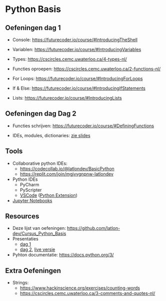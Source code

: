# Python Basis

## Oefeningen dag 1

* Console: https://futurecoder.io/course/#IntroducingTheShell

* Variablen: https://futurecoder.io/course/#IntroducingVariables

* Types: https://cscircles.cemc.uwaterloo.ca/4-types-nl/

* Functies oproepen: https://cscircles.cemc.uwaterloo.ca/2-functions-nl/

* For Loops: https://futurecoder.io/course/#IntroducingForLoops

* If & Else: https://futurecoder.io/course/#IntroducingIfStatements

* Lists: https://futurecoder.io/course/#IntroducingLists 

## Oefeningen dag Dag 2

* Functies schrijven: https://futurecoder.io/course/#DefiningFunctions

* IDEs, modules, dictionaries: [zie slides](https://github.com/latlon-dev/Cursus_Python_Basis/blob/main/Python_basis_dag2.ipynb)

## Tools
* Collaborative python IDEs: 
    * https://codecollab.io/@latlondev/BasicPython
    * https://replit.com/join/mgjvvgnpnw-latlondev
* Python IDEs
   * PyCharm
   * PyScripter
   * [VSCode](https://code.visualstudio.com/) ([Python Extension](https://code.visualstudio.com/docs/languages/python))
* [Jupyter Notebooks](https://jupyter.org)

## Resources
* Deze lijst van oefeningen: https://github.com/latlon-dev/Cursus_Python_Basis
* Presentaties
   * [dag 1](https://github.com/latlon-dev/Cursus_Python_Basis/blob/main/Python_basis_dag1.ipynb)
   * [dag 2](https://github.com/latlon-dev/Cursus_Python_Basis/blob/main/Python_basis_dag2.ipynb), [live versie](https://mybinder.org/v2/gh/latlon-dev/Cursus_Python_Basis/main?labpath=Python_basis_dag2.ipynb)
* Pyhton documentatie: https://docs.python.org/3/

## Extra Oefeningen
* Strings:
    - https://www.hackinscience.org/exercises/counting-words
    - https://cscircles.cemc.uwaterloo.ca/3-comments-and-quotes-nl/
